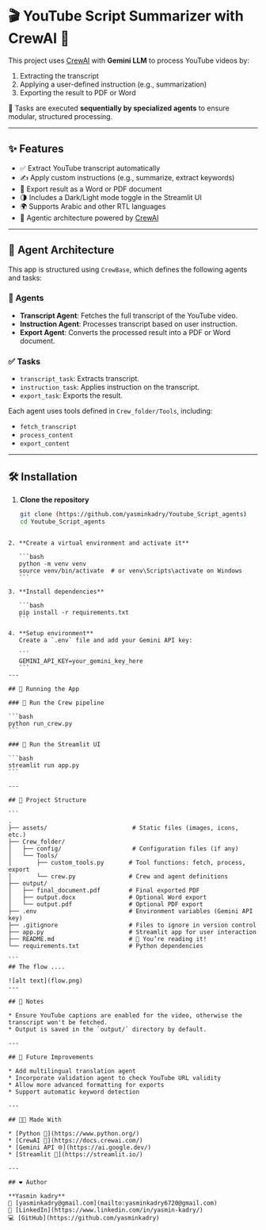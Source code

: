 # 🎬 YouTube Script Summarizer with CrewAI 🤖

This project uses [CrewAI](https://docs.crewai.com/) with **Gemini LLM** to process YouTube videos by:
1. Extracting the transcript
2. Applying a user-defined instruction (e.g., summarization)
3. Exporting the result to PDF or Word

🔁 Tasks are executed **sequentially by specialized agents** to ensure modular, structured processing.

---

## ✨ Features

- ✅ Extract YouTube transcript automatically
- ✍️ Apply custom instructions (e.g., summarize, extract keywords)
- 📄 Export result as a Word or PDF document
- 🌗 Includes a Dark/Light mode toggle in the Streamlit UI
- 🌍 Supports Arabic and other RTL languages
- 🧠 Agentic architecture powered by [CrewAI](https://docs.crewai.com/)

---

## 🧠 Agent Architecture

This app is structured using `CrewBase`, which defines the following agents and tasks:

### 👥 Agents
- **Transcript Agent**: Fetches the full transcript of the YouTube video.
- **Instruction Agent**: Processes transcript based on user instruction.
- **Export Agent**: Converts the processed result into a PDF or Word document.

### ✅ Tasks
- `transcript_task`: Extracts transcript.
- `instruction_task`: Applies instruction on the transcript.
- `export_task`: Exports the result.

Each agent uses tools defined in `Crew_folder/Tools`, including:
- `fetch_transcript`
- `process_content`
- `export_content`

---

## 🛠️ Installation

1. **Clone the repository**
   ```bash
   git clone (https://github.com/yasminkadry/Youtube_Script_agents)
   cd Youtube_Script_agents
   ```
````

2. **Create a virtual environment and activate it**

   ```bash
   python -m venv venv
   source venv/bin/activate  # or venv\Scripts\activate on Windows
   ```

3. **Install dependencies**

   ```bash
   pip install -r requirements.txt
   ```

4. **Setup environment**
   Create a `.env` file and add your Gemini API key:

   ```
   GEMINI_API_KEY=your_gemini_key_here
   ```
---

## 🚀 Running the App

### 🧪 Run the Crew pipeline

```bash
python run_crew.py
```

### 🎨 Run the Streamlit UI

```bash
streamlit run app.py
```

---

## 📂 Project Structure

```
.
├── assets/                        # Static files (images, icons, etc.)
├── Crew_folder/
│   ├── config/                    # Configuration files (if any)
│   └── Tools/
│       ├── custom_tools.py       # Tool functions: fetch, process, export
│       └── crew.py               # Crew and agent definitions
├── output/
│   ├── final_document.pdf        # Final exported PDF
│   ├── output.docx               # Optional Word export
│   └── output.pdf                # Optional PDF export
├── .env                          # Environment variables (Gemini API key)
├── .gitignore                    # Files to ignore in version control
├── app.py                        # Streamlit app for user interaction
├── README.md                     # 📘 You’re reading it!
└── requirements.txt              # Python dependencies

```
## The flow ....

![alt text](flow.png)
---

## 📌 Notes

* Ensure YouTube captions are enabled for the video, otherwise the transcript won't be fetched.
* Output is saved in the `output/` directory by default.

---

## 🧠 Future Improvements

* Add multilingual translation agent
* Incorporate validation agent to check YouTube URL validity
* Allow more advanced formatting for exports
* Support automatic keyword detection

---

## 👩‍💻 Made With

* [Python 🐍](https://www.python.org/)
* [CrewAI 🧠](https://docs.crewai.com/)
* [Gemini API 🌐](https://ai.google.dev/)
* [Streamlit 🎨](https://streamlit.io/)

---

## ❤️ Author

**Yasmin kadry**
📧 [yasminkadry@gmail.com](mailto:yasminkadry6720@gmail.com)
🔗 [LinkedIn](https://www.linkedin.com/in/yasmin-kadry/)
💻 [GitHub](https://github.com/yasminkadry)

